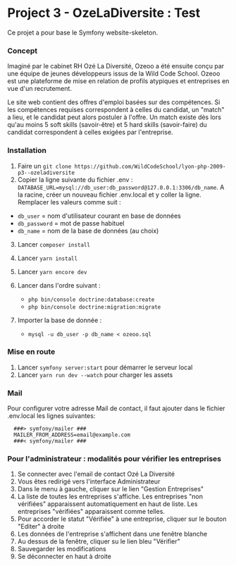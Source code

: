 # Project 3 - OzeLaDiversite : Test

Ce projet a pour base le Symfony website-skeleton.

### Concept
Imaginé par le cabinet RH Ozé La Diversité, Ozeoo a été ensuite conçu par une équipe de jeunes développeurs issus de la Wild Code School.
Ozeoo est une plateforme de mise en relation de profils atypiques et entreprises en vue d'un recrutement.

Le site web contient des offres d'emploi basées sur des compétences. Si les compétences requises correspondent à celles du candidat, un "match" a lieu, et le candidat peut alors postuler à l'offre.
Un match existe dès lors qu'au moins 5 soft skills (savoir-être) et 5 hard skills (savoir-faire) du candidat correspondent à celles exigées par l'entreprise.

### Installation
1. Faire un `git clone https://github.com/WildCodeSchool/lyon-php-2009-p3--ozeladiversite`
2. Copier la ligne suivante du fichier .env : `DATABASE_URL=mysql://db_user:db_password@127.0.0.1:3306/db_name`. A la racine, créer un nouveau fichier .env.local et y coller la ligne.
Remplacer les valeurs comme suit :
- `db_user` = nom d'utilisateur courant en base de données
- `db_password` = mot de passe habituel
- `db_name` = nom de la base de données (au choix)
3. Lancer `composer install`
4. Lancer `yarn install`
5. Lancer `yarn encore dev`
6. Lancer dans l'ordre suivant :
   - `php bin/console doctrine:database:create`
   - `php bin/console doctrine:migration:migrate`

7. Importer la base de donnée :
   - `mysql -u db_user -p db_name < ozeoo.sql`
   
   
### Mise en route
1. Lancer `symfony server:start` pour démarrer le serveur local
2. Lancer `yarn run dev --watch` pour charger les assets

### Mail
Pour configurer votre adresse Mail de contact, il faut ajouter dans le fichier .env.local les lignes suivantes:

      ###> symfony/mailer ###
      MAILER_FROM_ADDRESS=email@example.com
      ###< symfony/mailer ###

### Pour l'administrateur : modalités pour vérifier les entreprises
1. Se connecter avec l'email de contact Ozé La Diversité
2. Vous êtes redirigé vers l'interface Administrateur
3. Dans le menu à gauche, cliquer sur le lien "Gestion Entreprises"
4. La liste de toutes les entreprises s'affiche. Les entreprises "non vérifiées" apparaissent automatiquement en haut de liste. Les entreprises "vérifiées" apparaissent comme telles.
5. Pour accorder le statut "Vérifiée" à une entreprise, cliquer sur le bouton "Editer" à droite
6. Les données de l'entreprise s'affichent dans une fenêtre blanche
7. Au dessus de la fenêtre, cliquer su le lien bleu "Vérifier"
8. Sauvegarder les modifications
9. Se déconnecter en haut à droite
